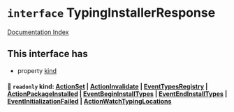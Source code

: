 # `interface` TypingInstallerResponse

[Documentation Index](../README.md)

## This interface has

- property [kind](#-readonly-kind-actionset--actioninvalidate--eventtypesregistry--actionpackageinstalled--eventbegininstalltypes--eventendinstalltypes--eventinitializationfailed--actionwatchtypinglocations)


#### 📄 `readonly` kind: [ActionSet](../type.ActionSet/README.md) | [ActionInvalidate](../type.ActionInvalidate/README.md) | [EventTypesRegistry](../type.EventTypesRegistry/README.md) | [ActionPackageInstalled](../type.ActionPackageInstalled/README.md) | [EventBeginInstallTypes](../type.EventBeginInstallTypes/README.md) | [EventEndInstallTypes](../type.EventEndInstallTypes/README.md) | [EventInitializationFailed](../type.EventInitializationFailed/README.md) | [ActionWatchTypingLocations](../type.ActionWatchTypingLocations/README.md)



